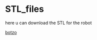 # STL_files
here u can download the STL for the robot

[botzo](https://github.com/botzo-team/our_images_and_videos/blob/main/botzo_final_full_body.jpg)